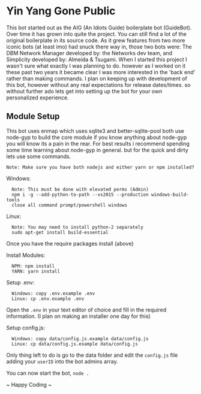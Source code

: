 # Yin Yang Gone Public

This bot started out as the AIG (An Idiots Guide) boilerplate bot (GuideBot). Over time it has grown into quite the project. You can still find a lot of the original boilerplate in its source code. As it grew features from two more iconic bots (at least imo) had snuck there way in, those two bots were: The DBM Network Manager developed by: the Networks dev team, and Simplicity developed by: Almeida & Tsugami. When I started this project I wasn't sure what exactly I was planning to do. however as I worked on it these past two years it became clear I was more interested in the 'back end' rather than making commands. I plan on keeping up with development of this bot, however without any real expectations for release dates/times. so without further ado lets get into setting up the bot for your own personalized experience.

## Module Setup

This bot uses enmap which uses sqlite3 and better-sqlite-pool both use node-gyp to build the core module if you know anything about node-gyp you will know its a pain in the rear. For best results i recommend spending some time learning about node-gyp in general. but for the quick and dirty lets use some commands.

`Note: Make sure you have both nodejs and either yarn or npm installed?`

Windows:

```
  Note: This must be done with elevated perms (Admin)
  npm i -g --add-python-to-path --vs2015 --production windows-build-tools
  close all command prompt/powershell windows
```

Linux:
```
  Note: You may need to install python-2 separately
  sudo apt-get install build-essential
```

Once you have the require packages install (above)

Install Modules:
```
  NPM: npm install
  YARN: yarn install
```

Setup .env:
```
  Windows: copy .env.example .env
  Linux: cp .env.example .env
```

Open the `.env` in your text editor of choice and fill in the required information. (I plan on making an installer one day for this)

Setup config.js:
```
  Windows: copy data/config.js.example data/config.js
  Linux: cp data/config.js.example data/config.js
```

Only thing left to do is go to the data folder and edit the `config.js` file adding your `userID` into the bot admins array.

You can now start the bot, `node .`

~ Happy Coding ~

